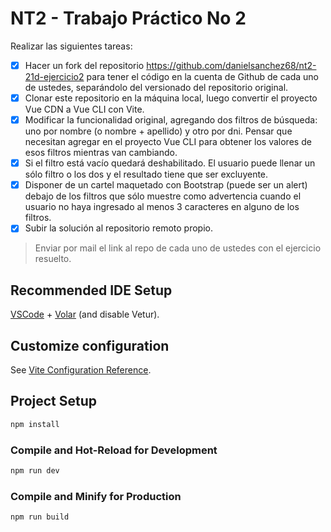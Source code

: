 # NT2 - Trabajo Práctico No 2

Realizar las siguientes tareas:
* [x] Hacer un fork del repositorio https://github.com/danielsanchez68/nt2-21d-ejercicio2 para
tener el código en la cuenta de Github de cada uno de ustedes, separándolo del versionado
del repositorio original.
* [x] Clonar este repositorio en la máquina local, luego convertir el proyecto Vue CDN a Vue
CLI con Vite.
* [x] Modificar la funcionalidad original, agregando dos filtros de búsqueda: uno por nombre (o
nombre + apellido) y otro por dni. Pensar que necesitan agregar en el proyecto Vue CLI
para obtener los valores de esos filtros mientras van cambiando.
* [x] Si el filtro está vacío quedará deshabilitado. El usuario puede llenar un sólo filtro o los dos y
el resultado tiene que ser excluyente.
* [x] Disponer de un cartel maquetado con Bootstrap (puede ser un alert) debajo de los filtros que
sólo muestre como advertencia cuando el usuario no haya ingresado al menos 3 caracteres
en alguno de los filtros.
* [x] Subir la solución al repositorio remoto propio.

> Enviar por mail el link al repo de cada uno de ustedes con el ejercicio resuelto.

## Recommended IDE Setup

[VSCode](https://code.visualstudio.com/) + [Volar](https://marketplace.visualstudio.com/items?itemName=Vue.volar) (and disable Vetur).

## Customize configuration

See [Vite Configuration Reference](https://vite.dev/config/).

## Project Setup

```sh
npm install
```

### Compile and Hot-Reload for Development

```sh
npm run dev
```

### Compile and Minify for Production

```sh
npm run build
```
